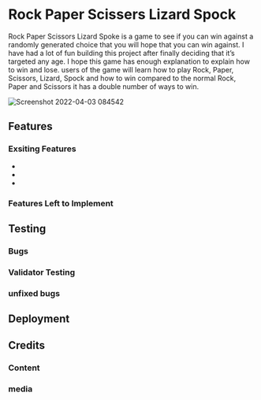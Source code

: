 # Rock Paper Scissers Lizard Spock
Rock Paper Scissors Lizard Spoke is a game to see if you can win against a randomly generated choice that you will hope that you can win against.
I have had a lot of fun building this project after finally deciding that it’s targeted any age. I hope this game has enough explanation to explain how to win and lose. 
users of the game will learn how to play Rock, Paper, Scissors, Lizard, Spock and how to win compared to the normal Rock, Paper and Scissors it has a double number of ways to win.


![Screenshot 2022-04-03 084542](https://user-images.githubusercontent.com/95313496/161417147-9f4c2b76-501e-420e-93c7-5508f96613fd.jpg)

## Features

  ### Exsiting Features
  
 -
 -
 -
 
 
 ### Features Left to Implement
 
 ## Testing
 ### Bugs
 
 ### Validator Testing
 
 
 ### unfixed bugs
 
 
 ## Deployment
 
 
 
 ## Credits

 
 ### Content
 
 ### media
 
 
